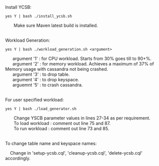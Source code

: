 Install YCSB:

    yes Y | bash ./install_ycsb.sh
      
&nbsp;&nbsp;&nbsp;&nbsp;&nbsp;&nbsp; Make sure Maven latest build is installed.

<br />Workload Generation:

    yes Y | bash ./workload_generation.sh <argument>
    
&nbsp;&nbsp;&nbsp;&nbsp;&nbsp;&nbsp;argument '1' : for CPU workload. Starts from 30% goes till to 90+%. 
<br />&nbsp;&nbsp;&nbsp;&nbsp;&nbsp;&nbsp;argument '2' : for memory workload. Achieves a maximum of 37% of Memory usage with cassandra not being crashed.
<br />&nbsp;&nbsp;&nbsp;&nbsp;&nbsp;&nbsp;argument '3' : to drop table.
<br />&nbsp;&nbsp;&nbsp;&nbsp;&nbsp;&nbsp;argument '4' : to drop keyspace.
<br />&nbsp;&nbsp;&nbsp;&nbsp;&nbsp;&nbsp;arguemnt '5' : to crash cassandra.


<br />For user specified workload:

    yes Y | bash ./load_generator.sh
    
&nbsp;&nbsp;&nbsp;&nbsp;&nbsp;&nbsp; Change YSCB parameter values in lines 27-34 as per requirement.
<br />&nbsp;&nbsp;&nbsp;&nbsp;&nbsp;&nbsp; To load workload : comment out line 75 and 87.
<br />&nbsp;&nbsp;&nbsp;&nbsp;&nbsp;&nbsp; To run workload  : comment out line 73 and 85.


<br /> To change table name and keyspace names:

&nbsp;&nbsp;&nbsp; Change in 'setup-ycsb.cql', 'cleanup-ycsb.cql', 'delete-ycsb.cql' accordingly.
